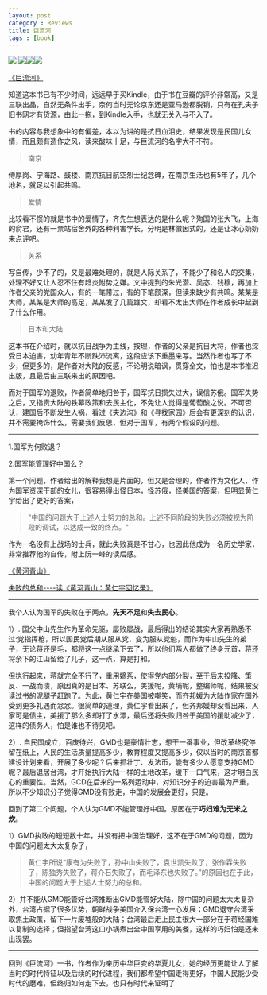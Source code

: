 ```yaml
---
layout: post
category : Reviews
title: 巨流河
tags : [book]
---
```



![](http://luisyang.weebly.com/uploads/2/2/7/2/22721706/9932808.jpg?210)
![](http://luisyang.weebly.com/uploads/2/2/7/2/22721706/1378008691.jpg)![](http://luisyang.weebly.com/uploads/2/2/7/2/22721706/6178081.jpg?238)![](http://luisyang.weebly.com/uploads/2/2/7/2/22721706/7647443.jpg?244)

[《巨流河》](http://book.douban.com/subject/4842446/)

知道这本书已有不少时间，远远早于买Kindle，由于书在豆瓣的评价非常高，又是三联出品，自然无条件出手，奈何当时无论京东还是亚马逊都脱销，只有在孔夫子旧书网才有货源，由此一拖，到Kindle入手，也就无关入与不入了。

书的内容与我想象中的有偏差，本以为讲的是抗日血泪史，结果发现是民国儿女情，而且颇有造作之风，读来酸味十足，与巨流河的名字大不不符。

> 南京

傅厚岗、宁海路、鼓楼、南京抗日航空烈士纪念碑，在南京生活也有5年了，几个地名，就足以引起共鸣。 

> 爱情

比较看不惯的就是书中的爱情了，齐先生想表达的是什么呢？殉国的张大飞，上海的俞君，还有一票站宿舍外的各种利害学长，分明是林徽因式的，还是让冰心奶奶来点评吧。


> 关系

写自传，少不了的，又是最难处理的，就是人际关系了，不能少了和名人的交集，处理不好又让人忍不住有趋炎附势之嫌。文中提到的朱光潜、吴宓、钱穆，再加上作者父亲的党国众人，有的一笔带过，有的下笔颇深，但读来缺少有共鸣。某某是大师，某某是大师的高足，某某发了几篇雄文，却看不太出大师在作者成长中起到了什么作用。

> 日本和大陆

这本书在介绍时，就以抗日战争为主线，按理，作者的父亲是抗日大将，作者也深受日本迫害，幼年青年不断跌沛流离，这段应该下重墨来写。当然作者也写了不少，但更多的，是作者对大陆的反感，不论明说暗讽，贯穿全文，怕也是本书推迟出版，且最后由三联来出的原因吧。

而对于国军的退败，作者简单地归咎于，国军抗日损失过大，误信苏俄。国军失势之后，又指责大陆的铁幕政策和去民主化，不免让人觉得是葡萄酸之说。不可否认，建国后不断发生人祸，看过《夹边沟》和《寻找家园》后会有更深刻的认识，并不需要掩饰什么，需要我们反思，但对于国军，有两个假设的问题。

--------------

1.国军为何败退？

2.国军能管理好中国么？

第一个问题，作者给出的解释我想是片面的，但又是合理的，作者作为文化人，作为国军资深干部的女儿，很容易得出怪日本，怪苏俄，怪美国的答案，但明显黄仁宇给出了更好的答案，
> 
> "中国的问题大于上述人士努力的总和。上述不同阶段的失败必须被视为阶段的调试，以达成一致的终点。" 

作为一名没有上战场的士兵，就此失败真是不甘心，也因此他成为一名历史学家，非常推荐他的自传，附上阮一峰的读后感。

[《黄河青山》](http://book.douban.com/subject/1051231/)

[失败的总和----读《黄河青山：黄仁宇回忆录》](http://www.ruanyifeng.com/blog/2012/05/ray_huang_s_memoir.html)

---

我个人认为国军的失败在于两点，**先天不足**和**失去民心**。

1）. 国父中山先生作为革命先驱，屡败屡战，最后得出的结论其实大家再熟悉不过:党指挥枪，所以国民党后期从服从党，变为服从党魁，而作为中山先生的弟子，无论蒋还是毛，都将这一点继承下去了，所以他们两人都做了终身元首，蒋还将余下的江山留给了儿子，这一点，算是打和。

但执行起来，蒋就完全不行了，重用嫡系，使得党内部分裂，至于后来投降、策反、一战而溃，原因真的是日本、苏联么，美援呢，黄埔呢，整编师呢，结果被没读过书的泥腿子赶跑了。为此，黄仁宇在美国被嘲笑，而齐邦媛为大陆作家在国外受到更多礼遇而忿忿。很简单的道理，黄仁宇看出来了，但齐邦媛却没看出来，人家可是债主，美援了那么多却打了水漂，最后还将失败归咎于美国的援助减少了，这样的债务人，怕是谁也不待见吧。

2）. 自民国成立，百废待兴，GMD也是豪情壮志，想干一番事业，但改革终究停留在纸上，人民的生活质量提高多少，教育程度又提高多少，仅以当时的南京首都建设计划来看，开展了多少呢？后来抓壮丁、发法币，能有多少人愿意支持GMD呢？最后退居台湾，才开始执行大陆一样的土地改革，缓下一口气来，这才明白民心的重要性。当然，GCD在后来的一系列运动中，对知识分子的迫害最为严重，所以不少知识分子觉得GMD没有败走，中国的发展会更好，只是。

回到了第二个问题，个人认为GMD不能管理好中国。原因在于**巧妇难为无米之炊**。

1）GMD执政的短短数十年，并没有把中国治理好，这不在于GMD的问题，因为中国的问题太大太复杂了，
> 黄仁宇所说“康有为失败了，孙中山失败了，袁世凯失败了，张作霖失败了，陈独秀失败了，蒋介石失败了，而毛泽东也失败了。”的原因也在于此，中国的问题大于上述人士努力的总和。

2）并不能从GMD能管好台湾推断出GMD能管好大陆，除中国的问题太大太复杂外，台湾占据了很多优势，朝鲜战争美国介入保台湾一心发展；GMD退守台湾采取焦土政策，留下一片废墟般的大陆；台湾最后走上民主很大一部分在于蒋经国难以复制的选择；但指望台湾这口小锅煮出全中国享用的美餐，这样的巧妇怕是还未出现罢。

-------------------------

回到《巨流河》一书，作者作为亲历中华巨变的华夏儿女，她的经历更能让人了解当时的时代特征以及后续的时代进程，我们都希望中国走得更好，中国人民能少受时代的磨难，但终归如何走下去，也只有时代来证明了
